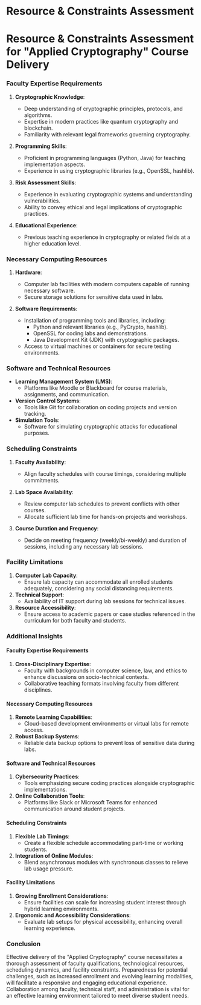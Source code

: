 Resource & Constraints Assessment
=================================

# Resource & Constraints Assessment for "Applied Cryptography" Course Delivery

### Faculty Expertise Requirements
1. **Cryptographic Knowledge**: 
   - Deep understanding of cryptographic principles, protocols, and algorithms.
   - Expertise in modern practices like quantum cryptography and blockchain.
   - Familiarity with relevant legal frameworks governing cryptography.

2. **Programming Skills**:
   - Proficient in programming languages (Python, Java) for teaching implementation aspects.
   - Experience in using cryptographic libraries (e.g., OpenSSL, hashlib).

3. **Risk Assessment Skills**:
   - Experience in evaluating cryptographic systems and understanding vulnerabilities.
   - Ability to convey ethical and legal implications of cryptographic practices.

4. **Educational Experience**:
   - Previous teaching experience in cryptography or related fields at a higher education level.

### Necessary Computing Resources
1. **Hardware**:
   - Computer lab facilities with modern computers capable of running necessary software.
   - Secure storage solutions for sensitive data used in labs.

2. **Software Requirements**:
   - Installation of programming tools and libraries, including:
     - Python and relevant libraries (e.g., PyCrypto, hashlib).
     - OpenSSL for coding labs and demonstrations.
     - Java Development Kit (JDK) with cryptographic packages.
   - Access to virtual machines or containers for secure testing environments.

### Software and Technical Resources
- **Learning Management System (LMS)**: 
   - Platforms like Moodle or Blackboard for course materials, assignments, and communication.
- **Version Control Systems**: 
   - Tools like Git for collaboration on coding projects and version tracking.
- **Simulation Tools**: 
   - Software for simulating cryptographic attacks for educational purposes.

### Scheduling Constraints
1. **Faculty Availability**:
   - Align faculty schedules with course timings, considering multiple commitments.
  
2. **Lab Space Availability**:
   - Review computer lab schedules to prevent conflicts with other courses.
   - Allocate sufficient lab time for hands-on projects and workshops.

3. **Course Duration and Frequency**:
   - Decide on meeting frequency (weekly/bi-weekly) and duration of sessions, including any necessary lab sessions.

### Facility Limitations
1. **Computer Lab Capacity**: 
   - Ensure lab capacity can accommodate all enrolled students adequately, considering any social distancing requirements.
2. **Technical Support**: 
   - Availability of IT support during lab sessions for technical issues.
3. **Resource Accessibility**: 
   - Ensure access to academic papers or case studies referenced in the curriculum for both faculty and students.

### Additional Insights

#### Faculty Expertise Requirements
1. **Cross-Disciplinary Expertise**:
   - Faculty with backgrounds in computer science, law, and ethics to enhance discussions on socio-technical contexts.
   - Collaborative teaching formats involving faculty from different disciplines.

#### Necessary Computing Resources
1. **Remote Learning Capabilities**:
   - Cloud-based development environments or virtual labs for remote access.
2. **Robust Backup Systems**:
   - Reliable data backup options to prevent loss of sensitive data during labs.

#### Software and Technical Resources
1. **Cybersecurity Practices**:
   - Tools emphasizing secure coding practices alongside cryptographic implementations.
2. **Online Collaboration Tools**:
   - Platforms like Slack or Microsoft Teams for enhanced communication around student projects.

#### Scheduling Constraints
1. **Flexible Lab Timings**:
   - Create a flexible schedule accommodating part-time or working students.
2. **Integration of Online Modules**:
   - Blend asynchronous modules with synchronous classes to relieve lab usage pressure.

#### Facility Limitations
1. **Growing Enrollment Considerations**:
   - Ensure facilities can scale for increasing student interest through hybrid learning environments.
2. **Ergonomic and Accessibility Considerations**:
   - Evaluate lab setups for physical accessibility, enhancing overall learning experience.

### Conclusion
Effective delivery of the "Applied Cryptography" course necessitates a thorough assessment of faculty qualifications, technological resources, scheduling dynamics, and facility constraints. Preparedness for potential challenges, such as increased enrollment and evolving learning modalities, will facilitate a responsive and engaging educational experience. Collaboration among faculty, technical staff, and administration is vital for an effective learning environment tailored to meet diverse student needs.